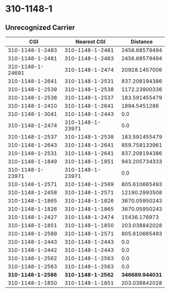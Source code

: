 # 310-1148-1
## Unrecognized Carrier


| CGI | Nearest CGI | Distance |
|-----|-------------|----------|
| 310-1148-1-2483 | 310-1148-1-2481 | 2456.68579494 |
| 310-1148-1-2481 | 310-1148-1-2483 | 2456.68579494 |
| 310-1148-1-24691 | 310-1148-1-2474 | 20928.1457006 |
| 310-1148-1-2641 | 310-1148-1-2531 | 837.208194386 |
| 310-1148-1-2539 | 310-1148-1-2538 | 1172.23900336 |
| 310-1148-1-2538 | 310-1148-1-2537 | 183.591455479 |
| 310-1148-1-2410 | 310-1148-1-2641 | 1894.5451286 |
| 310-1148-1-3041 | 310-1148-1-2443 | 0.0 |
| 310-1148-1-2474 | 310-1148-1-23971 | 0.0 |
| 310-1148-1-2537 | 310-1148-1-2538 | 183.591455479 |
| 310-1148-1-2643 | 310-1148-1-2641 | 859.758133961 |
| 310-1148-1-2531 | 310-1148-1-2641 | 837.208194386 |
| 310-1148-1-1849 | 310-1148-1-1851 | 943.205734333 |
| 310-1148-1-23971 | 310-1148-1-23971 | 0.0 |
| 310-1148-1-2571 | 310-1148-1-2569 | 805.610665493 |
| 310-1148-1-2458 | 310-1148-1-2571 | 12190.2993508 |
| 310-1148-1-1865 | 310-1148-1-1826 | 3670.05950243 |
| 310-1148-1-1826 | 310-1148-1-1865 | 3670.05950243 |
| 310-1148-1-2427 | 310-1148-1-2474 | 15436.176973 |
| 310-1148-1-1851 | 310-1148-1-1850 | 203.038842028 |
| 310-1148-1-2569 | 310-1148-1-2571 | 805.610665493 |
| 310-1148-1-2443 | 310-1148-1-2443 | 0.0 |
| 310-1148-1-2442 | 310-1148-1-2443 | 0.0 |
| 310-1148-1-2562 | 310-1148-1-2563 | 0.0 |
| 310-1148-1-2563 | 310-1148-1-2563 | 0.0 |
| **310-1148-1-2586** | **310-1148-1-2562** | **346689.944031** |
| 310-1148-1-1850 | 310-1148-1-1851 | 203.038842028 |
